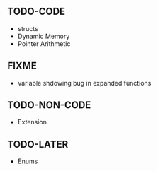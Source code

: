 ## TODO-CODE
* structs
* Dynamic Memory
* Pointer Arithmetic

## FIXME
* variable shdowing bug in expanded functions

## TODO-NON-CODE
* Extension

## TODO-LATER
* Enums
